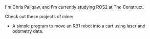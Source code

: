 I'm Chris Paliqaw, and I'm currently studying ROS2 at The Construct.

Check out these projects of mine:
- [](https://github.com/christophomos/project_part2) A simple program to move an RB1 robot into a cart using laser and odometry data.

<!---
christophomos/christophomos is a ✨ special ✨ repository because its `README.md` (this file) appears on your GitHub profile.
You can click the Preview link to take a look at your changes.
--->

